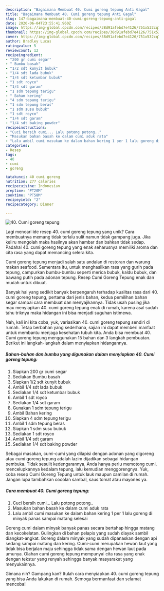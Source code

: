 ```yaml
---
description: "Bagaimana Membuat 40. Cumi goreng tepung Anti Gagal"
title: "Bagaimana Membuat 40. Cumi goreng tepung Anti Gagal"
slug: 147-bagaimana-membuat-40-cumi-goreng-tepung-anti-gagal
date: 2020-06-04T23:55:41.960Z
image: https://img-global.cpcdn.com/recipes/38d91afebd7e4126/751x532cq70/40-cumi-goreng-tepung-foto-resep-utama.jpg
thumbnail: https://img-global.cpcdn.com/recipes/38d91afebd7e4126/751x532cq70/40-cumi-goreng-tepung-foto-resep-utama.jpg
cover: https://img-global.cpcdn.com/recipes/38d91afebd7e4126/751x532cq70/40-cumi-goreng-tepung-foto-resep-utama.jpg
author: Bradley Lucas
ratingvalue: 5
reviewcount: 12
recipeingredient:
- "200 gr cumi segar"
- " Bumbu basah"
- "1/2 sdt kunyit bubuk"
- "1/4 sdt lada bubuk"
- "1/4 sdt ketumbar bubuk"
- "1 sdt royco"
- "1/4 sdt garam"
- "1 sdm tepung terigu"
- " Bahan kering"
- "4 sdm tepung terigu"
- "1 sdm tepung beras"
- "1 sdm susu bubuk"
- "1 sdt royco"
- "1/4 sdt garam"
- "1/4 sdt baking powder"
recipeinstructions:
- "Cuci bersih cumi... Lalu potong potong.."
- "Masukan bahan basah ke dalam cumi aduk rata"
- "Lalu ambil cumi masukan ke dalam bahan kering 1 per 1 lalu goreng di minyak panas sampai matang selesai"
categories:
- Resep
tags:
- 40
- cumi
- goreng

katakunci: 40 cumi goreng 
nutrition: 277 calories
recipecuisine: Indonesian
preptime: "PT20M"
cooktime: "PT58M"
recipeyield: "2"
recipecategory: Dinner

---
```



![40. Cumi goreng tepung](https://img-global.cpcdn.com/recipes/38d91afebd7e4126/751x532cq70/40-cumi-goreng-tepung-foto-resep-utama.jpg)

Lagi mencari ide resep 40. cumi goreng tepung yang unik? Cara membuatnya memang tidak terlalu sulit namun tidak gampang juga. Jika keliru mengolah maka hasilnya akan hambar dan bahkan tidak sedap. Padahal 40. cumi goreng tepung yang enak seharusnya memiliki aroma dan cita rasa yang dapat memancing selera kita.

Cumi goreng tepung menjadi salah satu andalan di restoran dan warung makan seafood. Sementara itu, untuk menghasilkan rasa yang gurih pada tepung, campurkan bumbu-bumbu seperti merica bubuk, kaldu bubuk, dan bawang putih pada adonan tepung. Resep Cumi Goreng Tepung enak dan mudah untuk dibuat.

Banyak hal yang sedikit banyak berpengaruh terhadap kualitas rasa dari 40. cumi goreng tepung, pertama dari jenis bahan, kedua pemilihan bahan segar sampai cara membuat dan menyajikannya. Tidak usah pusing jika mau menyiapkan 40. cumi goreng tepung enak di rumah, karena asal sudah tahu triknya maka hidangan ini bisa menjadi suguhan istimewa.


Nah, kali ini kita coba, yuk, variasikan 40. cumi goreng tepung sendiri di rumah. Tetap berbahan yang sederhana, sajian ini dapat memberi manfaat untuk membantu menjaga kesehatan tubuh kita. Anda bisa membuat 40. Cumi goreng tepung menggunakan 15 bahan dan 3 langkah pembuatan. Berikut ini langkah-langkah dalam menyiapkan hidangannya.

<!--inarticleads1-->

##### Bahan-bahan dan bumbu yang digunakan dalam menyiapkan 40. Cumi goreng tepung:

1. Siapkan 200 gr cumi segar
1. Sediakan  Bumbu basah
1. Siapkan 1/2 sdt kunyit bubuk
1. Ambil 1/4 sdt lada bubuk
1. Sediakan 1/4 sdt ketumbar bubuk
1. Ambil 1 sdt royco
1. Sediakan 1/4 sdt garam
1. Gunakan 1 sdm tepung terigu
1. Ambil  Bahan kering
1. Siapkan 4 sdm tepung terigu
1. Ambil 1 sdm tepung beras
1. Siapkan 1 sdm susu bubuk
1. Sediakan 1 sdt royco
1. Ambil 1/4 sdt garam
1. Sediakan 1/4 sdt baking powder


Sebagai masakan, cumi-cumi yang dilapisi dengan adonan yang digoreng atau cumi goreng tepung adalah lazim dijadikan sebagai hidangan pembuka. Tidak sesulit kedengarannya, Anda hanya perlu memotong cumi, mencelupkannya kedalam tepung, lalu kemudian menggorengnya. Yuk, coba resep Cumi Goreng Tepung untuk lauk maupun camilan di rumah. Jangan lupa tambahkan cocolan sambal, saus tomat atau mayones ya. 

<!--inarticleads2-->

##### Cara membuat 40. Cumi goreng tepung:

1. Cuci bersih cumi... Lalu potong potong..
1. Masukan bahan basah ke dalam cumi aduk rata
1. Lalu ambil cumi masukan ke dalam bahan kering 1 per 1 lalu goreng di minyak panas sampai matang selesai


Goreng cumi dalam minyak banyak panas secara bertahap hingga matang dan kecokelatan. Gulingkan di bahan pelapis yang sudah diayak sambil diangkat-angkat. Goreng dalam minyak yang sudah dipanaskan dengan api sedang sampai matang dan kering. Cumi-cumi merupakan hewan laut yang tidak bisa berjalan maju sehingga tidak sama dengan hewan laut pada umunya. Olahan cumi goreng tepung mempunyai cita rasa yang enak dengan tekstur yang renyah sehingga banyak masyarakat yang menyukainnya. 

Gimana nih? Gampang kan? Itulah cara menyiapkan 40. cumi goreng tepung yang bisa Anda lakukan di rumah. Semoga bermanfaat dan selamat mencoba!
